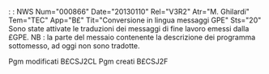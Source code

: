  :  : NWS Num="000866" Date="20130110" Rel="V3R2" Atr="M. Ghilardi" Tem="TEC" App="B£" Tit="Conversione in lingua messaggi GPE" Sts="20"
Sono state attivate le traduzioni dei messaggi di fine lavoro emessi dalla £GPE.
NB :  la parte del messaio contenente la descrizione dei programma sottomesso, ad oggi non sono tradotte.

Pgm modificati
B£CSJ2CL
Pgm creati
B£CSJ2F
